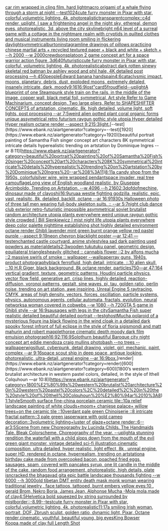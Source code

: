 [car rim wrapped in cling film, hard light](https://www.ebank.nz/aiartgenerator?category=car%20rim%20wrapped%20in%20cling%20film%2C%20hard%20light)[macro origami of a whale flying through a storm at night --test](https://www.ebank.nz/aiartgenerator?category=macro%20origami%20of%20a%20whale%20flying%20through%20a%20storm%20at%20night%20--test)[1024](https://www.ebank.nz/aiartgenerator?category=1024)[cute furry monster in Pixar with star, colorful,volumetric lighting, 4k, photorealistic](https://www.ebank.nz/aiartgenerator?category=cute%20furry%20monster%20in%20Pixar%20with%20star%2C%20colorful%2Cvolumetric%20lighting%2C%204k%2C%20photorealistic)[transparent](https://www.ebank.nz/aiartgenerator?category=transparent)[complex::](https://www.ebank.nz/aiartgenerator?category=complex%3A%3A)[c4d render, uplight, I saw a frightening angel in the night sky, ethereal, demon eyes, photorealistic, 3d, above the city skyline](https://www.ebank.nz/aiartgenerator?category=c4d%20render%2C%20uplight%2C%20I%20saw%20a%20frightening%20angel%20in%20the%20night%20sky%2C%20ethereal%2C%20demon%20eyes%2C%20photorealistic%2C%203d%2C%20above%20the%20city%20skyline)[bright n64 level of a surreal game with a cottage in the nightmare realm with cryptids in quilted clothes and musical instruments living room smiling in flickering daylight](https://www.ebank.nz/aiartgenerator?category=bright%20n64%20level%20of%20a%20surreal%20game%20with%20a%20cottage%20in%20the%20nightmare%20realm%20with%20cryptids%20in%20quilted%20clothes%20and%20musical%20instruments%20living%20room%20smiling%20in%20flickering%20daylight)[symmetrical](https://www.ebank.nz/aiartgenerator?category=symmetrical)[burton](https://www.ebank.nz/aiartgenerator?category=burton)[instagram](https://www.ebank.nz/aiartgenerator?category=instagram)[line drawings of pillows practicing chinese martial arts + recycled textured paper + black and white + sketch + --h 2000 --w 2000](https://www.ebank.nz/aiartgenerator?category=line%20drawings%20of%20pillows%20practicing%20chinese%20martial%20arts%20%2B%20recycled%20textured%20paper%20%2B%20black%20and%20white%20%2B%20sketch%20%2B%20--h%202000%20--w%202000)[crewdson](https://www.ebank.nz/aiartgenerator?category=crewdson)[splatoon 2 game concept art for a space warrior action figure ,3d](https://www.ebank.nz/aiartgenerator?category=splatoon%202%20game%20concept%20art%20for%20a%20space%20warrior%20action%20figure%20%2C3d)[640](https://www.ebank.nz/aiartgenerator?category=640)[futuristic](https://www.ebank.nz/aiartgenerator?category=futuristic)[cute furry monster in Pixar with star, colorful, volumetric lighting, 4k, photorealistic](https://www.ebank.nz/aiartgenerator?category=cute%20furry%20monster%20in%20Pixar%20with%20star%2C%20colorful%2C%20volumetric%20lighting%2C%204k%2C%20photorealistic)[abstract dark rotten sinewy skeletal red batman by ashley wood and phil hale, 4K detailed post processing —h 450](https://www.ebank.nz/aiartgenerator?category=abstract%20dark%20rotten%20sinewy%20skeletal%20red%20batman%20by%20ashley%20wood%20and%20phil%20hale%2C%204K%20detailed%20post%20processing%20%E2%80%94h%20450)[people](https://www.ebank.nz/aiartgenerator?category=people)[Edward banana hands](https://www.ebank.nz/aiartgenerator?category=Edward%20banana%20hands)[pain](https://www.ebank.nz/aiartgenerator?category=pain)[4:6](https://www.ebank.nz/aiartgenerator?category=4%3A6)[cataclysmic impact, moons, planetary, debris, dust, exploded moons, extremely detaled, insanely intricate, dark, moody](https://www.ebank.nz/aiartgenerator?category=cataclysmic%20impact%2C%20moons%2C%20planetary%2C%20debris%2C%20dust%2C%20exploded%20moons%2C%20extremely%20detaled%2C%20insanely%20intricate%2C%20dark%2C%20moody)[9:16](https://www.ebank.nz/aiartgenerator?category=9%3A16)[16:9](https://www.ebank.nz/aiartgenerator?category=16%3A9)[lost"](https://www.ebank.nz/aiartgenerator?category=lost%22)[card](https://www.ebank.nz/aiartgenerator?category=card)[5](https://www.ebank.nz/aiartgenerator?category=5)[froud](https://www.ebank.nz/aiartgenerator?category=froud)[field](https://www.ebank.nz/aiartgenerator?category=field)[--uplight](https://www.ebank.nz/aiartgenerator?category=--uplight)[A blueprint of one Steampunk style train on the rails,   in the middle of the image,  copper wall, black metal foil, symmetrical,  Art style Refer to Game Machinarium.  concept design, Two large pliers, Refer to SHAPESHIFTER CONCEPTS  of artstation, cinematic,  8k, high detailed,  volume light,  soft lights,  post processing    --ar 7:5](https://www.ebank.nz/aiartgenerator?category=A%20blueprint%20of%20one%20Steampunk%20style%20train%20on%20the%20rails%2C%20%20%20in%20the%20middle%20of%20the%20image%2C%20%20copper%20wall%2C%20black%20metal%20foil%2C%20symmetrical%2C%20%20Art%20style%20Refer%20to%20Game%20Machinarium.%20%20concept%20design%2C%20Two%20large%20pliers%2C%20Refer%20to%20SHAPESHIFTER%20CONCEPTS%20%20of%20artstation%2C%20cinematic%2C%20%208k%2C%20high%20detailed%2C%20%20volume%20light%2C%20%20soft%20lights%2C%20%20post%20processing%20%20%20%20--ar%207%3A5)[weird alien potted plant coral organic forms unique assymetrical  retro futurism raygun gothic style utopia Hyper detailed Hyper realism octane render --aspect 9:21](https://www.ebank.nz/aiartgenerator?category=weird%20alien%20potted%20plant%20coral%20organic%20forms%20unique%20assymetrical%20%20retro%20futurism%20raygun%20gothic%20style%20utopia%20Hyper%20detailed%20Hyper%20realism%20octane%20render%20--aspect%209%3A21)[5:3](https://www.ebank.nz/aiartgenerator?category=5%3A3)[light.](https://www.ebank.nz/aiartgenerator?category=light.)[--test](https://www.ebank.nz/aiartgenerator?category=--test)[1920](https://www.ebank.nz/aiartgenerator?category=1920)[beautiful portrait painting of Samantha Fish singer concept art characters 8K symmetrical intricate details hyperealistic trending on artstation by Dominique Ingres --ar 8:11](https://www.ebank.nz/aiartgenerator?category=beautiful%20portrait%20painting%20of%20Samantha%20Fish%20singer%20concept%20art%20characters%208K%20symmetrical%20intricate%20details%20hyperealistic%20trending%20on%20artstation%20by%20Dominique%20Ingres%20--ar%208%3A11)[8:11](https://www.ebank.nz/aiartgenerator?category=8%3A11)[a candy shop from the 1950s, colorful](https://www.ebank.nz/aiartgenerator?category=a%20candy%20shop%20from%20the%201950s%2C%20colorful)[silver wire, wire wrapped pendant](https://www.ebank.nz/aiartgenerator?category=silver%20wire%2C%20wire%20wrapped%20pendant)[space invader, real tree camouflage](https://www.ebank.nz/aiartgenerator?category=space%20invader%2C%20real%20tree%20camouflage)[Long view of English woodland realistic, by Giuseppe Arcimboldo, Trending on Artstation.    --w 4096  --h 2160](https://www.ebank.nz/aiartgenerator?category=Long%20view%20of%20English%20woodland%20realistic%2C%20by%20Giuseppe%20Arcimboldo%2C%20Trending%20on%20Artstation.%20%20%20%20--w%204096%20%20--h%202160)[2:3](https://www.ebank.nz/aiartgenerator?category=2%3A3)[dof](https://www.ebank.nz/aiartgenerator?category=dof)[dof](https://www.ebank.nz/aiartgenerator?category=dof)[mechine, dinosaur,made of clay](https://www.ebank.nz/aiartgenerator?category=mechine%2C%20dinosaur%2Cmade%20of%20clay)[oshii](https://www.ebank.nz/aiartgenerator?category=oshii)[16:9](https://www.ebank.nz/aiartgenerator?category=16%3A9)[urua](https://www.ebank.nz/aiartgenerator?category=urua)[a westie fighting godzilla, realistic, epic, vast, realisitc, 8k, detailed, backlit, octane --ar 16:9](https://www.ebank.nz/aiartgenerator?category=a%20westie%20fighting%20godzilla%2C%20realistic%2C%20epic%2C%20vast%2C%20realisitc%2C%208k%2C%20detailed%2C%20backlit%2C%20octane%20--ar%2016%3A9)[1930s Halloween photo of three tall men wearing full-body skeleton suits. :: --ar 5:7](https://www.ebank.nz/aiartgenerator?category=1930s%20Halloween%20photo%20of%20three%20tall%20men%20wearing%20full-body%20skeleton%20suits.%20%3A%3A%20--ar%205%3A7)[night club dance club exterior retro-futuristic impossible asymmetrical soviet brutalist random architecture utopia plants everywhere weird unique raygun gothic style crowded | Bill Sienkiewicz |   mist night life utopia plants everywhere deep color palette nighttime establishing shot highly detailed environment octane render Ghibli lavender mint green burnt orange yellow red pastel purple --aspect 9:19](https://www.ebank.nz/aiartgenerator?category=night%20club%20dance%20club%20exterior%20retro-futuristic%20impossible%20asymmetrical%20soviet%20brutalist%20random%20architecture%20utopia%20plants%20everywhere%20weird%20unique%20raygun%20gothic%20style%20crowded%20%7C%20Bill%20Sienkiewicz%20%7C%20%20%20mist%20night%20life%20utopia%20plants%20everywhere%20deep%20color%20palette%20nighttime%20establishing%20shot%20highly%20detailed%20environment%20octane%20render%20Ghibli%20lavender%20mint%20green%20burnt%20orange%20yellow%20red%20pastel%20purple%20--aspect%209%3A19)[neon chevron blacklight poster —ar 12:41 —test](https://www.ebank.nz/aiartgenerator?category=neon%20chevron%20blacklight%20poster%20%E2%80%94ar%2012%3A41%20%E2%80%94test)[enchanted castle courtyard. anime style](https://www.ebank.nz/aiartgenerator?category=enchanted%20castle%20courtyard.%20anime%20style)[style](https://www.ebank.nz/aiartgenerator?category=style)[a sad dark painting used powders as material](https://www.ebank.nz/aiartgenerator?category=a%20sad%20dark%20painting%20used%20powders%20as%20material)[details](https://www.ebank.nz/aiartgenerator?category=details)[2:3](https://www.ebank.nz/aiartgenerator?category=2%3A3)[wooden tukutuku panel, geometric design, equiliateral triangles](https://www.ebank.nz/aiartgenerator?category=wooden%20tukutuku%20panel%2C%20geometric%20design%2C%20equiliateral%20triangles)[heavily glitched :: cannabis flower ::2 by alfons mucha ::2 massive swirls of smoke :: wallpaper --wallpaper](https://www.ebank.nz/aiartgenerator?category=heavily%20glitched%20%3A%3A%20cannabis%20flower%20%3A%3A2%20by%20alfons%20mucha%20%3A%3A2%20massive%20swirls%20of%20smoke%20%3A%3A%20wallpaper%20--wallpaper)[ray guns, 1940s, product photography](https://www.ebank.nz/aiartgenerator?category=ray%20guns%2C%201940s%2C%20product%20photography)[black ferrofluid, high detail, intricate, ::.10 alien skull, ::.10 H.R Giger, black background, 8k octane render, particles](https://www.ebank.nz/aiartgenerator?category=black%20ferrofluid%2C%20high%20detail%2C%20intricate%2C%20%3A%3A.10%20alien%20skull%2C%20%3A%3A.10%20H.R%20Giger%2C%20black%20background%2C%208k%20octane%20render%2C%20particles)[750](https://www.ebank.nz/aiartgenerator?category=750)[—ar 47:164 vertical gradient, texture, geometric patterns, Houdini particle physics, vector flow field, generative art, crisp lines, highly detailed, reaction-diffusion, voronoi patterns, gestalt, sine waves, pi, tau, golden ratio, perlin noise, trending on art station, awe inspiring, Unreal Engine 5 raytracing, CMYK, areas of high density, vectors, forces, oscillation, particle systems, physics, autonomous agents, cellular automata, fractals, evolution, neural networks](https://www.ebank.nz/aiartgenerator?category=%E2%80%94ar%2047%3A164%20vertical%20gradient%2C%20texture%2C%20geometric%20patterns%2C%20Houdini%20particle%20physics%2C%20vector%20flow%20field%2C%20generative%20art%2C%20crisp%20lines%2C%20highly%20detailed%2C%20reaction-diffusion%2C%20voronoi%20patterns%2C%20gestalt%2C%20sine%20waves%2C%20pi%2C%20tau%2C%20golden%20ratio%2C%20perlin%20noise%2C%20trending%20on%20art%20station%2C%20awe%20inspiring%2C%20Unreal%20Engine%205%20raytracing%2C%20CMYK%2C%20areas%20of%20high%20density%2C%20vectors%2C%20forces%2C%20oscillation%2C%20particle%20systems%2C%20physics%2C%20autonomous%20agents%2C%20cellular%20automata%2C%20fractals%2C%20evolution%2C%20neural%20networks)[a woman covered in cobwebs --w 1080 --h 720](https://www.ebank.nz/aiartgenerator?category=a%20woman%20covered%20in%20cobwebs%20--w%201080%20--h%20720)[GTA 5 game in Ghibli style --ar 16:9](https://www.ebank.nz/aiartgenerator?category=GTA%205%20game%20in%20Ghibli%20style%20--ar%2016%3A9)[sausages with legs in the city](https://www.ebank.nz/aiartgenerator?category=sausages%20with%20legs%20in%20the%20city)[Samantha Fish super realistic detailed beautiful detailed portrait --test](https://www.ebank.nz/aiartgenerator?category=Samantha%20Fish%20super%20realistic%20detailed%20beautiful%20detailed%20portrait%20--test)[ghost](https://www.ebank.nz/aiartgenerator?category=ghost)[Mucha,](https://www.ebank.nz/aiartgenerator?category=Mucha%2C)[polaroid of a mysterious figure ina black flowing in the wind cloak in a detailed dark spooky forest infront of full eclipse in the style of floria sigismondi and matt mahurin and robert mapplethorpe cinematic depth moody dark film emulsion photograph](https://www.ebank.nz/aiartgenerator?category=polaroid%20of%20a%20mysterious%20figure%20ina%20black%20flowing%20in%20the%20wind%20cloak%20in%20a%20detailed%20dark%20spooky%20forest%20infront%20of%20full%20eclipse%20in%20the%20style%20of%20floria%20sigismondi%20and%20matt%20mahurin%20and%20robert%20mapplethorpe%20cinematic%20depth%20moody%20dark%20film%20emulsion%20photograph)[16:9](https://www.ebank.nz/aiartgenerator?category=16%3A9)[2:1](https://www.ebank.nz/aiartgenerator?category=2%3A1)[16:9](https://www.ebank.nz/aiartgenerator?category=16%3A9)[Solothurn beautiful Baroque city night concept art eddie mendoza craig mullins photobash --no trees --wallpaper](https://www.ebank.nz/aiartgenerator?category=Solothurn%20beautiful%20Baroque%20city%20night%20concept%20art%20eddie%20mendoza%20craig%20mullins%20photobash%20--no%20trees%20--wallpaper)[wigs](https://www.ebank.nz/aiartgenerator?category=wigs)[illust, cyberpunk, detail drawing, violet, girl, mechanic, paint, complex --ar 9:16](https://www.ebank.nz/aiartgenerator?category=illust%2C%20cyberpunk%2C%20detail%20drawing%2C%20violet%2C%20girl%2C%20mechanic%2C%20paint%2C%20complex%20--ar%209%3A16)[space scout ship in deep space, antique looking, photorealistic, ultra-detail, unreal engine --ar 16:9](https://www.ebank.nz/aiartgenerator?category=space%20scout%20ship%20in%20deep%20space%2C%20antique%20looking%2C%20photorealistic%2C%20ultra-detail%2C%20unreal%20engine%20--ar%2016%3A9)[box.](https://www.ebank.nz/aiartgenerator?category=box.)[render](https://www.ebank.nz/aiartgenerator?category=render)[600](https://www.ebank.nz/aiartgenerator?category=600)[1800’s western brutalist architecture in western pastel colors, detailed, in the style of Ithell Colquhoun —ar 10:8](https://www.ebank.nz/aiartgenerator?category=1800%E2%80%99s%20western%20brutalist%20architecture%20in%20western%20pastel%20colors%2C%20detailed%2C%20in%20the%20style%20of%20Ithell%20Colquhoun%20%E2%80%94ar%2010%3A8)[1:1](https://www.ebank.nz/aiartgenerator?category=1%3A1)[style](https://www.ebank.nz/aiartgenerator?category=style)[Smooth surface fine-china porcelain ceramic tile::10a relief landscape painting of white clouds+moom+ chaniese palace+ willow trees+on the ceramic tile ::10verdant pale green Chinoiserie  ::8 intricate fractal pattern::3 pale green jasperware with gold cameo decoration::3volumetric lighting+luster of glaze+octane render::6--ar3:5](https://www.ebank.nz/aiartgenerator?category=Smooth%20surface%20fine-china%20porcelain%20ceramic%20tile%3A%3A10a%20relief%20landscape%20painting%20of%20white%20clouds%2Bmoom%2B%20chaniese%20palace%2B%20willow%20trees%2Bon%20the%20ceramic%20tile%20%3A%3A10verdant%20pale%20green%20Chinoiserie%20%20%3A%3A8%20intricate%20fractal%20pattern%3A%3A3%20pale%20green%20jasperware%20with%20gold%20cameo%20decoration%3A%3A3volumetric%20lighting%2Bluster%20of%20glaze%2Boctane%20render%3A%3A6--ar3%3A5)[Scene from new Choreography by Lucinda Childs. The Handmaids Tale. Bleak Colorscheme. Choreography of the year. --uplight](https://www.ebank.nz/aiartgenerator?category=Scene%20from%20new%20Choreography%20by%20Lucinda%20Childs.%20The%20Handmaids%20Tale.%20Bleak%20Colorscheme.%20Choreography%20of%20the%20year.%20--uplight)[a stunning rendition the waterfall with a child slops down from the mouth of the evil green giant monster, vintage detailed sci-fi illustration,cinematic composition, ultra detailed, hyper realistic, light effect, 8k , unreal engine, super HD, rendered in octane, hyperrealism, trending on artstation](https://www.ebank.nz/aiartgenerator?category=a%20stunning%20rendition%20the%20waterfall%20with%20a%20child%20slops%20down%20from%20the%20mouth%20of%20the%20evil%20green%20giant%20monster%2C%20vintage%20detailed%20sci-fi%20illustration%2Ccinematic%20composition%2C%20ultra%20detailed%2C%20hyper%20realistic%2C%20light%20effect%2C%208k%20%2C%20unreal%20engine%2C%20super%20HD%2C%20rendered%20in%20octane%2C%20hyperrealism%2C%20trending%20on%20artstation)[a birthday cake made from overcooked bacon, poached fried eggs, sausages, spam, covered with pancakes syrup, one lit candle in the middle of the cake, random food arrangement,  photorealistic, high details, plate isncracked,](https://www.ebank.nz/aiartgenerator?category=a%20birthday%20cake%20made%20from%20overcooked%20bacon%2C%20poached%20fried%20eggs%2C%20sausages%2C%20spam%2C%20covered%20with%20pancakes%20syrup%2C%20one%20lit%20candle%20in%20the%20middle%20of%20the%20cake%2C%20random%20food%20arrangement%2C%20%20photorealistic%2C%20high%20details%2C%20plate%20isncracked%2C)[the bhagavad gita epic battle landscape thousands fighting --w 6000 --h 3000](https://www.ebank.nz/aiartgenerator?category=the%20bhagavad%20gita%20epic%20battle%20landscape%20thousands%20fighting%20--w%206000%20--h%203000)[old tibetan DMT entity death mask monk woman wearing traditional jewelry , face tattoos, tattooed, burnt embers yellow eyes:10 , gerald Brom, Nekro Borja, James Jean, Alphonse Mucha -](https://www.ebank.nz/aiartgenerator?category=old%20tibetan%20DMT%20entity%20death%20mask%20monk%20woman%20wearing%20traditional%20jewelry%20%2C%20face%20tattoos%2C%20tattooed%2C%20burnt%20embers%20yellow%20eyes%3A10%20%2C%20gerald%20Brom%2C%20Nekro%20Borja%2C%20James%20Jean%2C%20Alphonse%20Mucha%20-)[Mola mola,made of clay](https://www.ebank.nz/aiartgenerator?category=Mola%20mola%2Cmade%20of%20clay)[4:5](https://www.ebank.nz/aiartgenerator?category=4%3A5)[Helvetica bold squeezed by string surrounded by mist](https://www.ebank.nz/aiartgenerator?category=Helvetica%20bold%20squeezed%20by%20string%20surrounded%20by%20mist)[border::-8.99](https://www.ebank.nz/aiartgenerator?category=border%3A%3A-8.99)[--test](https://www.ebank.nz/aiartgenerator?category=--test)[cute furry monster in Pixar with star, colorful,volumetric lighting, 4k, photorealistic](https://www.ebank.nz/aiartgenerator?category=cute%20furry%20monster%20in%20Pixar%20with%20star%2C%20colorful%2Cvolumetric%20lighting%2C%204k%2C%20photorealistic)[11:17](https://www.ebank.nz/aiartgenerator?category=11%3A17)[a smiling Irish woman, portrait, DOF, Zbrush sculpt, golden ratio, dynamic light, Pixar, Octane render,cinematic, youthful, beautiful,young, big eyes](https://www.ebank.nz/aiartgenerator?category=a%20smiling%20Irish%20woman%2C%20portrait%2C%20DOF%2C%20Zbrush%20sculpt%2C%20golden%20ratio%2C%20dynamic%20light%2C%20Pixar%2C%20Octane%20render%2Ccinematic%2C%20youthful%2C%20beautiful%2Cyoung%2C%20big%20eyes)[King Bowser Koopa,made of clay,full Length Shot](https://www.ebank.nz/aiartgenerator?category=King%20Bowser%20Koopa%2Cmade%20of%20clay%2Cfull%20Length%20Shot)